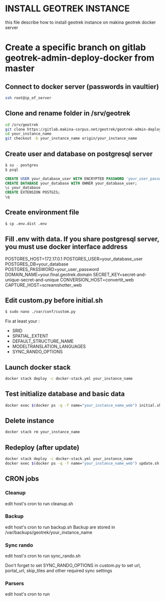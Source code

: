 # INSTALL GEOTREK INSTANCE

this file describe how to install geotrek instance on makina geotrek docker server

# Create a specific branch on gitlab geotrek-admin-deploy-docker from master

## Connect to docker server (passwords in vaultier)

```bash
ssh root@ip_of_server
```

## Clone and rename folder in /srv/geotrek
```bash
cd /srv/geotrek
git clone https://gitlab.makina-corpus.net/geotrek/geotrek-admin-deploy-docker.git your_instance_name
cd your_instance_name
git checkout -b your_instance_name origin/your_instance_name
```

## Create user and database on postgresql server
```bash
$ su - postgres
$ psql
```

```sql
CREATE USER your_database_user WITH ENCRYPTED PASSWORD 'your_user_password';
CREATE DATABASE your_database WITH OWNER your_database_user;
\c your_database
CREATE EXTENSION POSTGIS;
\q
```

## Create environment file


```bash
$ cp .env.dist .env
```

## Fill .env with data. If you share postgresql server, you must use docker interface address

POSTGRES_HOST=172.17.0.1
POSTGRES_USER=your_database_user
POSTGRES_DB=your_database
POSTGRES_PASSWORD=your_user_password
DOMAIN_NAME=your.final.geotrek.domain
SECRET_KEY=secret-and-unique-secret-and-unique
CONVERSION_HOST=convertit_web
CAPTURE_HOST=screamshotter_web

## Edit custom.py before initial.sh

```bash
$ sudo nano ./var/conf/custom.py
```

Fix at least your :
- SRID
- SPATIAL_EXTENT
- DEFAULT_STRUCTURE_NAME
- MODELTRANSLATION_LANGUAGES
- SYNC_RANDO_OPTIONS

## Launch docker stack
```bash
docker stack deploy -c docker-stack.yml your_instance_name
```

## Test initialize database and basic data

```bash
docker exec $(docker ps -q -f name="your_instance_name_web") initial.sh
```

## Delete instance
```bash
docker stack rm your_instance_name
```

## Redeploy (after update)
```bash
docker stack deploy -c docker-stack.yml your_instance_name
docker exec $(docker ps -q -f name="your_instance_name_web") update.sh
```

## CRON jobs

### Cleanup

edit host's cron to run cleanup.sh

### Backup

edit host's cron to run backup.sh
Backup are stored in /var/backups/geotrek/your_instance_name

### Sync rando

edit host's cron to run sync_rando.sh

Don't forget to set SYNC_RANDO_OPTIONS in custom.py to set url, portal_url, skip_tiles and other required sync settings

### Parsers

edit host's cron to run 